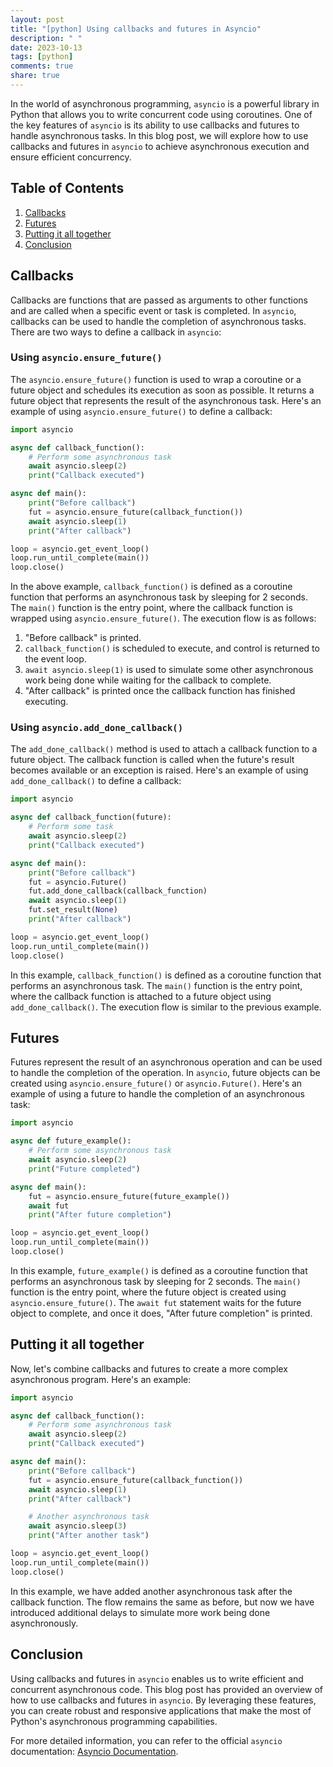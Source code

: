 ```yaml
---
layout: post
title: "[python] Using callbacks and futures in Asyncio"
description: " "
date: 2023-10-13
tags: [python]
comments: true
share: true
---
```


In the world of asynchronous programming, `asyncio` is a powerful library in Python that allows you to write concurrent code using coroutines. One of the key features of `asyncio` is its ability to use callbacks and futures to handle asynchronous tasks. In this blog post, we will explore how to use callbacks and futures in `asyncio` to achieve asynchronous execution and ensure efficient concurrency.

## Table of Contents
1. [Callbacks](#callbacks)
2. [Futures](#futures)
3. [Putting it all together](#putting-it-all-together)
4. [Conclusion](#conclusion)

## Callbacks<a name="callbacks"></a>

Callbacks are functions that are passed as arguments to other functions and are called when a specific event or task is completed. In `asyncio`, callbacks can be used to handle the completion of asynchronous tasks. There are two ways to define a callback in `asyncio`:

### Using `asyncio.ensure_future()`

The `asyncio.ensure_future()` function is used to wrap a coroutine or a future object and schedules its execution as soon as possible. It returns a future object that represents the result of the asynchronous task. Here's an example of using `asyncio.ensure_future()` to define a callback:

```python
import asyncio

async def callback_function():
    # Perform some asynchronous task
    await asyncio.sleep(2)
    print("Callback executed")

async def main():
    print("Before callback")
    fut = asyncio.ensure_future(callback_function())
    await asyncio.sleep(1)
    print("After callback")

loop = asyncio.get_event_loop()
loop.run_until_complete(main())
loop.close()
```

In the above example, `callback_function()` is defined as a coroutine function that performs an asynchronous task by sleeping for 2 seconds. The `main()` function is the entry point, where the callback function is wrapped using `asyncio.ensure_future()`. The execution flow is as follows:

1. "Before callback" is printed.
2. `callback_function()` is scheduled to execute, and control is returned to the event loop.
3. `await asyncio.sleep(1)` is used to simulate some other asynchronous work being done while waiting for the callback to complete.
4. "After callback" is printed once the callback function has finished executing.

### Using `asyncio.add_done_callback()`

The `add_done_callback()` method is used to attach a callback function to a future object. The callback function is called when the future's result becomes available or an exception is raised. Here's an example of using `add_done_callback()` to define a callback:

```python
import asyncio

async def callback_function(future):
    # Perform some task
    await asyncio.sleep(2)
    print("Callback executed")

async def main():
    print("Before callback")
    fut = asyncio.Future()
    fut.add_done_callback(callback_function)
    await asyncio.sleep(1)
    fut.set_result(None)
    print("After callback")

loop = asyncio.get_event_loop()
loop.run_until_complete(main())
loop.close()
```

In this example, `callback_function()` is defined as a coroutine function that performs an asynchronous task. The `main()` function is the entry point, where the callback function is attached to a future object using `add_done_callback()`. The execution flow is similar to the previous example.

## Futures<a name="futures"></a>

Futures represent the result of an asynchronous operation and can be used to handle the completion of the operation. In `asyncio`, future objects can be created using `asyncio.ensure_future()` or `asyncio.Future()`. Here's an example of using a future to handle the completion of an asynchronous task:

```python
import asyncio

async def future_example():
    # Perform some asynchronous task
    await asyncio.sleep(2)
    print("Future completed")

async def main():
    fut = asyncio.ensure_future(future_example())
    await fut
    print("After future completion")

loop = asyncio.get_event_loop()
loop.run_until_complete(main())
loop.close()
```

In this example, `future_example()` is defined as a coroutine function that performs an asynchronous task by sleeping for 2 seconds. The `main()` function is the entry point, where the future object is created using `asyncio.ensure_future()`. The `await fut` statement waits for the future object to complete, and once it does, "After future completion" is printed.

## Putting it all together<a name="putting-it-all-together"></a>

Now, let's combine callbacks and futures to create a more complex asynchronous program. Here's an example:

```python
import asyncio

async def callback_function():
    # Perform some asynchronous task
    await asyncio.sleep(2)
    print("Callback executed")

async def main():
    print("Before callback")
    fut = asyncio.ensure_future(callback_function())
    await asyncio.sleep(1)
    print("After callback")

    # Another asynchronous task
    await asyncio.sleep(3)
    print("After another task")

loop = asyncio.get_event_loop()
loop.run_until_complete(main())
loop.close()
```

In this example, we have added another asynchronous task after the callback function. The flow remains the same as before, but now we have introduced additional delays to simulate more work being done asynchronously.

## Conclusion<a name="conclusion"></a>

Using callbacks and futures in `asyncio` enables us to write efficient and concurrent asynchronous code. This blog post has provided an overview of how to use callbacks and futures in `asyncio`. By leveraging these features, you can create robust and responsive applications that make the most of Python's asynchronous programming capabilities.

For more detailed information, you can refer to the official `asyncio` documentation: [Asyncio Documentation](https://docs.python.org/3/library/asyncio.html).
